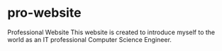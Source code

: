 # pro-website
Professional Website
This website is created to introduce myself to the world as an IT professional Computer Science Engineer.
